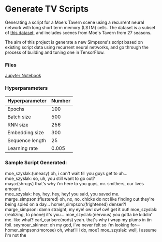# Generate TV Scripts

Generating a script for a Moe's Tavern scene using a recurrent neural network with long short term memory (LSTM) cells. The dataset is a subset of [this dataset](https://www.kaggle.com/wcukierski/the-simpsons-by-the-data), and includes scenes from Moe's Tavern from 27 seasons.

The aim of this project is generate a new Simpsons's script based on existing script data using recurrent neural networks, and go through the process of building and tuning one in TensorFlow.

### Files

[Jupyter Notebook](https://github.com/hparik11/Generate_TV_Scripts/blob/master/tv_script_generation.ipynb)

### Hyperparameters

Hyperparameter  | Number |
--------------- | ------ |
Epochs          | 100     |
Batch size      | 500    |
RNN size        | 256    |
Embedding size  | 300      |
Sequence length | 25     |
Learning rate   | 0.005  |

### Sample Script Generated:
moe_szyslak:(uneasy) oh, i can't wait till you guys get to uh...                                                               
moe_szyslak: so, uh, you still want to go out?                                                                                 
maya:(shrugs) that's why i'm here to you guys, mr. smithers, our lives amount.                                                 
moe_szyslak: hey, hey, hey, hey! you said, you saved me.                                                                       
marge_simpson:(flustered) oh, no, no. chicks do not like finding out they're being spied on a day...
homer_simpson:(frightened) denser?!
marge_simpson: damn straight, my eye! ow! ow! ow! get it out!
moe_szyslak:(realizing, to phone) it's you...
moe_szyslak:(nervous) you gotta be kiddin' me. like what?
carl_carlson:(nods) yeah. that's why i wrap my plums in tin foil.
seymour_skinner: oh my god, i've never felt so i'm looking for--
homer_simpson:(morose) oh, what'll i do, moe?
moe_szyslak: well, i assume i'm not the
